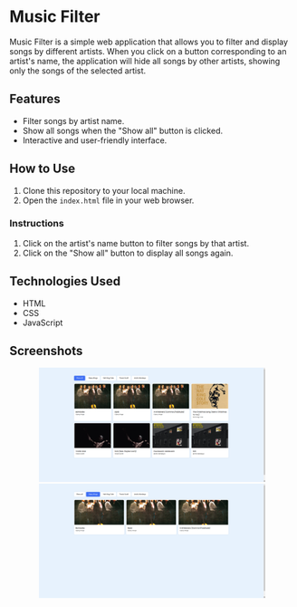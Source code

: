 # Music Filter

Music Filter is a simple web application that allows you to filter and display songs by different artists. When you click on a button corresponding to an artist's name, the application will hide all songs by other artists, showing only the songs of the selected artist.

## Features

- Filter songs by artist name.
- Show all songs when the "Show all" button is clicked.
- Interactive and user-friendly interface.

## How to Use

1. Clone this repository to your local machine.
2. Open the `index.html` file in your web browser.

### Instructions

1. Click on the artist's name button to filter songs by that artist.
2. Click on the "Show all" button to display all songs again.

## Technologies Used

- HTML
- CSS
- JavaScript

## Screenshots

<div align="center">
  <img src="screenshots/Screenshot_1.png" width="400">
  <img src="screenshots/Screenshot_2.png" width="400">
</div>
